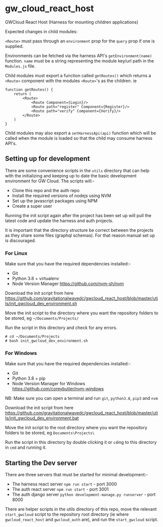 # gw_cloud_react_host
GWCloud React Host (Harness for mounting children applications)



Expected changes in child modules:

`<Route>` must pass through an `environment` prop for the `query` prop if one is supplied.

Environments can be fetched via the harness API's `getEnvironment(name)` function. `name` must be a string representing the module key/url path in the `Modules.js` file.

Child modules must export a function called `getRoutes()` which returns a `<Route>` component with the modules `<Route>`'s as the children.  ie

```
function getRoutes() {
    return (
        <Route>
            <Route Component={Login}/>
            <Route path="register" Component={Register}/>
            <Route path="verify" Component={Verify}/>
        </Route>
    )
}
```

Child modules may also export a `setHarnessApi(api)` function which will be called when the module is loaded so that the child may consume harness API's.



## Setting up for development

There are some convenience scripts in the `utils` directory that can help with the initializing and keeping up to date the basic development environment for GW Cloud. The scripts will:-

* Clone this repo and the auth repo
* Install the required versions of nodejs using NVM
* Set up the javascript packages using NPM
* Create a super user

Running the init script again after the project has been set up will pull the latest code and update the harness and auth projects.



It is important that the directory structure be correct between the projects as they share some files (graphql schemas). For that reason manual set up is discouraged.

### For Linux

Make sure that you have the required dependencies installed:-

* Git
* Python 3.8 + virtualenv
* Node Version Manager https://github.com/nvm-sh/nvm

Download the init script from here https://github.com/gravitationalwavedc/gwcloud_react_host/blob/master/utils/init_gwcloud_dev_environment.sh

Move the init script to the directory where you want the repository folders to be stored, eg `~/Documents/Projects/`

Run the script in this directory and check for any errors.

```
# cd ~/Documents/Projects
# bash init_gwcloud_dev_environment.sh
```



### For Windows

Make sure that you have the required dependencies installed:-

* Git
* Python 3.8 + pip
* Node Version Manager for Windows https://github.com/coreybutler/nvm-windows

NB: Make sure you can open a terminal and run `git`, `python3.8`, `pip3` and `nvm`

Download the init script from here https://github.com/gravitationalwavedc/gwcloud_react_host/blob/master/utils/init_gwcloud_dev_environment.bat

Move the init script to the root directory where you want the repository folders to be stored, eg `Documents\Projects\`

Run the script in this directory by double clicking it or `cd`ing to this directory in `cmd` and running it.



## Starting the Dev server

There are three servers that must be started for minimal development:-

* The harness react server  `npm run start` - port 3000
* The auth react server `npm run start` - port 3001
* The auth django server `python development-manage.py runserver` - port 8000

There are helper scripts in the utils directory of this repo, move the relevant `start_gwcloud` script to the repository root directory (ie where `gwcloud_react_host` and `gwcloud_auth` are), and run the `start_gwcloud` script.
